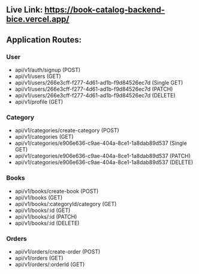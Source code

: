 ## Live Link: https://book-catalog-backend-bice.vercel.app/

## Application Routes:

### User

- api/v1/auth/signup (POST)
- api/v1/users (GET)
- api/v1/users/266e3cff-f277-4d61-ad1b-f9d84526ec7d (Single GET)
- api/v1/users/266e3cff-f277-4d61-ad1b-f9d84526ec7d (PATCH)
- api/v1/users/266e3cff-f277-4d61-ad1b-f9d84526ec7d (DELETE)
- api/v1/profile (GET)

### Category

- api/v1/categories/create-category (POST)
- api/v1/categories (GET)
- api/v1/categories/e906e636-c9ae-404a-8ce1-1a8dab89d537 (Single GET)
- api/v1/categories/e906e636-c9ae-404a-8ce1-1a8dab89d537 (PATCH)
- api/v1/categories/e906e636-c9ae-404a-8ce1-1a8dab89d537 (DELETE)

### Books

- api/v1/books/create-book (POST)
- api/v1/books (GET)
- api/v1/books/:categoryId/category (GET)
- api/v1/books/:id (GET)
- api/v1/books/:id (PATCH)
- api/v1/books/:id (DELETE)

### Orders

- api/v1/orders/create-order (POST)
- api/v1/orders (GET)
- api/v1/orders/:orderId (GET)
